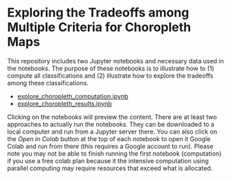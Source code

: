 # Exploring the Tradeoffs among Multiple Criteria for Choropleth Maps

This repository includes two Jupyter notebooks and necessary data used in the notebooks. The purpose of these notebooks is to illustrate how to (1) compute all classifications and (2) illustrate how to explore the tradeoffs among these classifications. 

- [explore_choropleth_computation.ipynb](https://github.com/compgeog/choropleth-tradeoffs/blob/main/explore_choropleth_computation.ipynb)
- [explore_choropleth_results.ipynb](https://github.com/compgeog/choropleth-tradeoffs/blob/main/explore_choropleth_results.ipynb)

Clicking on the notebooks will preview the content. There are at least two approaches to actually run the notebooks. They can be downloaded to a local computer and run from a Jupyter server there. You can also click on the *Open in Colab* button at the top of each notebook to open it Google Colab and run from there (this requires a Google account to run). Please note you may not be able to finish running the first notebook (computation) if you use a free colab plan because it the intensive computation using parallel computing may require resources that exceed what is allocated. 